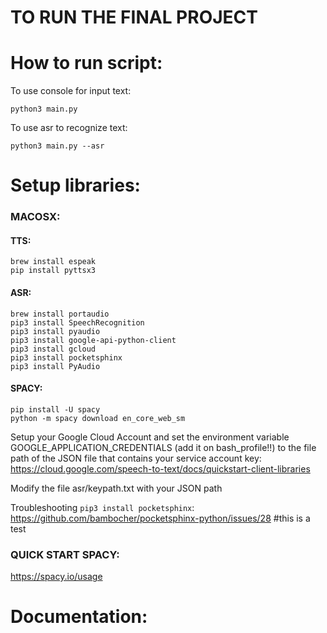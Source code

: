 # TO RUN THE FINAL PROJECT

# How to run script:
To use console for input text:
```
python3 main.py
```

To use asr to recognize text:
```
python3 main.py --asr
```

# Setup libraries:

### MACOSX:

#### TTS:
```
brew install espeak
pip install pyttsx3
```

#### ASR:
```
brew install portaudio
pip3 install SpeechRecognition
pip3 install pyaudio
pip3 install google-api-python-client
pip3 install gcloud
pip3 install pocketsphinx
pip3 install PyAudio
```

#### SPACY:
```
pip install -U spacy
python -m spacy download en_core_web_sm
```



Setup your Google Cloud Account and set the environment variable GOOGLE_APPLICATION_CREDENTIALS (add it on bash_profile!!) to the file path of the JSON file that contains your service account key:
https://cloud.google.com/speech-to-text/docs/quickstart-client-libraries

Modify the file asr/keypath.txt with your JSON path



Troubleshooting ```pip3 install pocketsphinx```:
https://github.com/bambocher/pocketsphinx-python/issues/28
#this is a test

### QUICK START SPACY:
https://spacy.io/usage


# Documentation:



